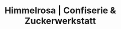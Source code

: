 ---
title: "Himmelrosa | Confiserie & Zuckerwerkstatt"
url: /brunn-am-gebirge/himmelrosa-confiserie-und-zuckerwerkstatt/
shop: Süßwaren
---